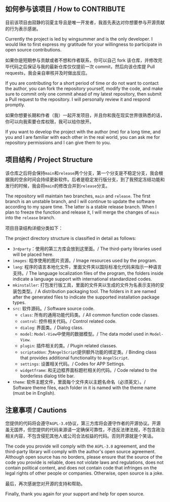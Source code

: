 ## 如何参与该项目 / How to CONTRIBUTE

目前该项目由寂静的羽夏主导且是唯一开发者，我首先表达对你想要参与开源贡献的行为表示感谢。

Currently the project is led by wingsummer and is the only developer. I would like to first express my gratitude for your willingness to participate in open source contributions.

如果你是短期参与贡献或者不想和作者联系，你可以自己 fork 该仓库，并修改完毕代码之后保证与我的最新仓库仅仅提前一次 commit，然后向该仓库提 Pull requests，我会亲自审核并及时做出反应。

If you are contributing for a short period of time or do not want to contact the author, you can fork the repository yourself, modify the code, and make sure to commit only one commit ahead of my latest repository, then submit a Pull request to the repository. I will personally review it and respond promptly.

如果你想要长期和作者（我）一起开发项目，并且你和我在现实世界很熟悉的话，你可以向我索要仓库权限，我可以给你放开。

If you want to develop the project with the author (me) for a long time, and you and I are familiar with each other in the real world, you can ask me for repository permissions and I can give them to you.

## 项目结构 / Project Structure

该仓库之后将会保持`main`和`release`两个分支，第一个分支是不稳定分支，我会根据我的空余时间会持续更新软件。后者是稳定发行版分支，到了我预定冻结功能和发行的时候，我会将`main`的修改合并到`release`分支。

The repository will maintain two branches, `main` and `release`. The first branch is an unstable branch, and I will continue to update the software according to my spare time. The latter is a stable release branch. When I plan to freeze the function and release it, I will merge the changes of `main` into the `release` branch.

项目目录结构详细分类如下：

The project directory structure is classified in detail as follows:

- `3rdparty`：使用的第三方库会放到这里面。/ The third-party libraries used will be placed here.
- `images`: 程序使用的图片资源。/ Image resources used by the program.
- `lang`: 程序的语言本地化文件，里面文件夹以国际标准化代码来指示一种语言支持。/ The language localization files of the program, the folders inside indicate a language support with international standardized codes.
- `mkinstaller`: 打包发行版工具，里面的文件夹以生成的文件为名表示支持的安装包类型。/ A distribution packaging tool. The folders in it are named after the generated files to indicate the supported installation package types.
- `src`: 软件源码。/ Software source code.
  - `class`: 所有的通用功能代码类。/ All common function code classes.
  - `control`: 控件相关代码。/ Control related code.
  - `dialog`: 界面类。/ Dialog class.
  - `model`: `Model-View`中使用的数据模型。/ The data model used in `Model-View`.
  - `plugin`: 插件相关的类。/ Plugin related classes.
  - `scriptaddon`: 为`AngelScript`提供额外功能的绑定类。/ Binding class that provides additional functionality to `AngelScript`.
  - `settings`: 设置相关代码。/ Codes for APP Settings.
  - `widgetframe`: 和无边框界面标题栏相关的代码。/ Code related to the borderless dialog title bar.
- `theme`: 软件主题文件，里面每个文件夹以主题名命名（必须英文）。/ Software theme files, each folder in it is named with the theme name (must be in English).

## 注意事项 / Cautions

您提供的代码将会遵守`AGPL-3.0`协议，第三方库将会遵守作者的开源协议。开源虽无国界，但您提供的代码来源请一定确保可靠性，不违反法律法规，不包含政治相关内容，不包含侵犯其他人或公司合法权益的代码。否则开源就是个笑话。

The code you provide will comply with the `AGPL-3.0` agreement, and the third-party library will comply with the author's open source agreement. Although open source has no borders, please ensure that the source of the code you provide is reliable, does not violate laws and regulations, does not contain political content, and does not contain code that infringes on the legal rights of other people or companies. Otherwise, open source is a joke.

最后，再次感谢您对开源的支持和帮助。

Finally, thank you again for your support and help for open source.
